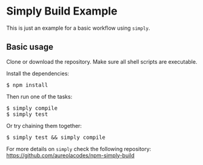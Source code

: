 # Simply Build Example

This is just an example for a basic workflow using `simply`.

## Basic usage

Clone or download the repository. Make sure all shell scripts are
executable.

Install the dependencies:
<pre>
$ npm install
</pre>

Then run one of the tasks:
<pre>
$ simply compile
$ simply test
</pre>

Or try chaining them together:
<pre>
$ simply test && simply compile
</pre>

For more details on `simply` check the following repository:<br />
https://github.com/aureolacodes/npm-simply-build
